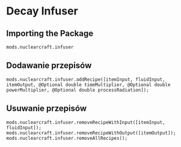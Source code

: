 # Decay Infuser

## Importing the Package
`mods.nuclearcraft.infuser`

## Dodawanie przepisów
```zenscript
mods.nuclearcraft.infuser.addRecipe([itemInput, fluidInput, itemOutput, @Optional double timeMultiplier, @Optional double powerMultiplier, @Optional double processRadiation]);
```

## Usuwanie przepisów
```zenscript
mods.nuclearcraft.infuser.removeRecipeWithInput([itemInput, fluidInput]);
mods.nuclearcraft.infuser.removeRecipeWithOutput([itemOutput]);
mods.nuclearcraft.infuser.removeAllRecipes();
```